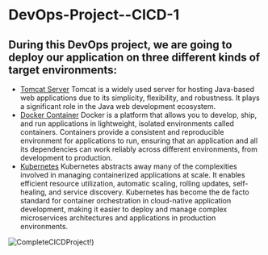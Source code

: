 # DevOps-Project--CICD-1
## During this DevOps project, we are going to deploy our application on three different kinds of target environments:
- [Tomcat Server](https://tomcat.apache.org/) Tomcat is a widely used server for hosting Java-based web applications due to its simplicity, flexibility, and robustness. It plays a significant role in the Java web development ecosystem.
- [Docker Container](https://docs.docker.com/get-started/) Docker is a platform that allows you to develop, ship, and run applications in lightweight, isolated environments called containers. Containers provide a consistent and reproducible environment for applications to run, ensuring that an application and all its dependencies can work reliably across different environments, from development to production.
- [Kubernetes](https://kubernetes.io/docs/concepts/overview/#why-you-need-kubernetes-and-what-can-it-do) Kubernetes abstracts away many of the complexities involved in managing containerized applications at scale. It enables efficient resource utilization, automatic scaling, rolling updates, self-healing, and service discovery. Kubernetes has become the de facto standard for container orchestration in cloud-native application development, making it easier to deploy and manage complex microservices architectures and applications in production environments.

![CompleteCICDProject!](https://miro.medium.com/v2/resize:fit:1400/format:webp/1*7XSkEENMpQu7UZNBG5lsdQ.jpeg)) 
